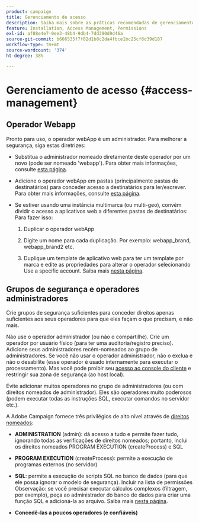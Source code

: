 ```yaml
---
product: campaign
title: Gerenciamento de acesso
description: Saiba mais sobre as práticas recomendadas de gerenciamento de acesso
feature: Installation, Access Management, Permissions
exl-id: af88e4e7-0ee3-48b4-9db4-7dd390d9d46a
source-git-commit: b666535f7f82d1b8c2da4fbce1bc25cf8d39d187
workflow-type: tm+mt
source-wordcount: '374'
ht-degree: 38%

---
```


# Gerenciamento de acesso {#access-management}



## Operador Webapp

Pronto para uso, o operador webApp é um administrador. Para melhorar a segurança, siga estas diretrizes:

* Substitua o administrador nomeado diretamente deste operador por um novo (pode ser nomeado &#39;webapp&#39;). Para obter mais informações, consulte [esta página](../../platform/using/access-management.md).

* Adicione o operador webApp em pastas (principalmente pastas de destinatários) para conceder acesso a destinatários para ler/escrever. Para obter mais informações, consulte [esta página](../../platform/using/access-management.md).

* Se estiver usando uma instância multimarca (ou multi-geo), convém dividir o acesso a aplicativos web a diferentes pastas de destinatários: Para fazer isso:

   1. Duplicar o operador webApp

   1. Digite um nome para cada duplicação. Por exemplo: webapp_brand, webapp_brand2 etc.

   1. Duplique um template de aplicativo web para ter um template por marca e edite as propriedades para alterar o operador selecionando Use a specific account.  Saiba mais [nesta página](../../web/using/defining-web-forms-properties.md).

## Grupos de segurança e operadores administradores

Crie grupos de segurança suficientes para conceder direitos apenas suficientes aos seus operadores para que eles façam o que precisam, e não mais.

Não use o operador administrador (ou não o compartilhe). Crie um operador por usuário físico (para ter uma auditoria/registro preciso). Adicione seus administradores recém-nomeados ao grupo de administradores. Se você não usar o operador administrador, não o exclua e não o desabilite (esse operador é usado internamente para executar o processamento). Mas você pode proibir seu [acesso ao console do cliente](../../platform/using/access-management.md) e restringir sua zona de segurança (ao host local).

Evite adicionar muitos operadores no grupo de administradores (ou com direitos nomeados de administrador). Eles são operadores muito poderosos (podem executar todas as instruções SQL, executar comandos no servidor etc.).

A Adobe Campaign fornece três privilégios de alto nível através de [direitos nomeados](../../platform/using/access-management.md#named-rights):

* **ADMINISTRATION** (admin): dá acesso a tudo e permite fazer tudo, ignorando todas as verificações de direitos nomeados; portanto, inclui os direitos nomeados PROGRAM EXECUTION (createProcess) e SQL

* **PROGRAM EXECUTION** (createProcess): permite a execução de programas externos (no servidor)

* **SQL**: permite a execução de scripts SQL no banco de dados (para que ele possa ignorar o modelo de segurança). Incluir na lista de permissões Observação: se você precisar executar cálculos complexos (filtragem, por exemplo), peça ao administrador do banco de dados para criar uma função SQL e adicioná-la ao arquivo. Saiba mais [nesta página](../../installation/using/scripting-coding-guidelines.md).

* **Concedê-las a poucos operadores (e confiáveis)**
